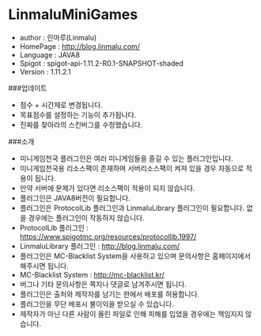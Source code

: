 # LinmaluMiniGames

 - author : 린마루(Linmalu)
 - HomePage : http://blog.linmalu.com/
 - Language : JAVA8
 - Spigot : spigot-api-1.11.2-R0.1-SNAPSHOT-shaded
 - Version : 1.11.2.1

###업데이트
- 점수 + 시간제로 변경됩니다.
- 목표점수를 설정하는 기능이 추가됩니다.
- 진짜를 찾아라의 스킨버그를 수정했습니다.

###소개
- 미니게임천국 플러그인은 여러 미니게임들을 즐길 수 있는 플러그인입니다.
- 미니게임천국용 리소스팩이 존재하며 서버리소스팩이 켜져 있을 경우 자동으로 적용이 됩니다.
- 만약 서버에 문제가 있다면 리소스팩이 적용이 되지 않습니다.
- 플러그인은 JAVA8버전이 필요합니다.
- 플러그인은 ProtocolLib 플러그인과 LinmaluLibrary 플러그인이 필요합니다. 없을 경우에는 플러그인이 작동하지 않습니다.
- ProtocolLib 플러그인 : https://www.spigotmc.org/resources/protocollib.1997/
- LinmaluLibrary 플러그인 : http://blog.linmalu.com/
- 플러그인은 MC-Blacklist System을 사용하고 있으며 문의사항은 홈페이지에서 해주시면 됩니다.
- MC-Blacklist System : http://mc-blacklist.kr/
- 버그나 기타 문의사항은 쪽지나 댓글로 남겨주시면 됩니다.
- 플러그인은 출처와 제작자를 남기는 한에서 배포를 허용합니다.
- 플러그인을 무단 배포시 불이익을 받으실 수 있습니다.
- 제작자가 아닌 다른 사람이 올린 파일로 인해 피해를 입었을 경우에는 책임지지 않습니다.
